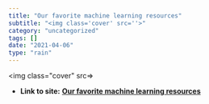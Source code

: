 ```yaml
---
title: "Our favorite machine learning resources"
subtitle: "<img class='cover' src=''>"
category: "uncategorized"
tags: []
date: "2021-04-06"
type: "rain"
---
```

<img class="cover" src=>


* **Link to site:** **[Our favorite machine learning resources](https://www.honeybadger.io/blog/exclusive/machine_learning_resource_list.html)**